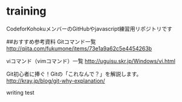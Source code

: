 # training
CodeforKohokuメンバーのGitHubやjavascript練習用リポジトリです

##おすすめ参考資料
Gitコマンド一覧
http://qiita.com/fukumone/items/73e1a9a62c5e4454263b

viコマンド（vimコマンド）一覧
http://uguisu.skr.jp/Windows/vi.html

Git初心者に捧ぐ！Gitの「これなんで？」を解説します。 
http://kray.jp/blog/git-why-explanation/


writing test
